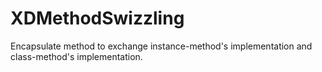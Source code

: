 # XDMethodSwizzling
Encapsulate method to exchange instance-method's implementation and class-method's implementation.

